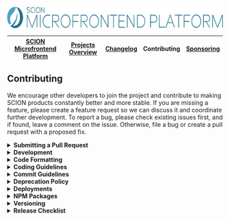 <a href="/README.md"><img src="/resources/branding/scion-microfrontend-platform-banner.svg" height="50" alt="SCION Microfrontend Platform"></a>

| [SCION Microfrontend Platform][menu-home] | [Projects Overview][menu-projects-overview] | [Changelog][menu-changelog] | Contributing | [Sponsoring][menu-sponsoring] |  
| --- | --- | --- | --- | --- |

## Contributing
We encourage other developers to join the project and contribute to making SCION products constantly better and more stable. If you are missing a feature, please create a feature request so we can discuss it and coordinate further development. To report a bug, please check existing issues first, and if found, leave a comment on the issue. Otherwise, file a bug or create a pull request with a proposed fix.

<details>
  <summary><strong>Submitting a Pull Request</strong></summary>
  <br>
  
This section explains how to submit a pull request.

1. Login to your GitHub account and fork the `SchweizerischeBundesbahnen/scion-microfrontend-platform` repo.
1. Make your changes in a new Git branch. Name your branch in the form `issue/123` with `123` as the related GitHub issue number. Before submitting the pull request, please make sure that you comply with our coding and commit guidelines.
1. Run the command `npm run before-push` to make sure that the project builds, passes all tests, and has no lint violations. Alternatively, you can also run the commands one by one, as following:
   - `npm run lint`\
      Lints all project files.
   - `npm run build`\
      Builds the project and related artifacts.
   - `npm run test:headless`\
      Runs all unit tests.
   - `npm run e2e:headless`\
      Runs all end-to-end tests.
1. Commit your changes using a descriptive commit message that follows our commit guidelines.
1. Before submitting the pull request, ensure to have rebased your branch based on the master branch as we stick to the rebase policy to keep the repository history linear. 
1. Push your branch to your fork on GitHub. In GitHub, send a pull request to `scion-microfrontend-platform:master`.
1. If we suggest changes, please amend your commit and force push it to your GitHub repository.

> When we receive a pull request, we will carefully review it and suggest changes if necessary. This may require triage and several iterations. Therefore, we kindly ask you to discuss proposed changes with us in advance via the GitHub issue.

</details>

<details>
  <summary><strong>Development</strong></summary>
  <br>

Make sure to use Node.js version 22.11.0 for contributing to SCION. We suggest using [Node Version Manager](https://github.com/nvm-sh/nvm) if you need different Node.js versions for other projects.

For development, you can uncomment the section `PATH-OVERRIDE-FOR-DEVELOPMENT` in `tsconfig.json`. This allows running tests or serving applications without having to build dependent modules first.

The following is a summary of commands useful for development of `scion-microfrontend-platform`. See file `package.json` for a complete list of available NPM scripts.
 
### Commands for working on the microfrontend-platform library
 
- `npm run microfrontend-platform:lint`\
  Lints the microfrontend-platform library.

- `npm run microfrontend-platform:build`\
  Builds the microfrontend-platform library.

- `npm run microfrontend-platform:test`\
  Runs unit tests of the microfrontend-platform library.
 
- `npm run microfrontend-platform:analyze`\
  Displays the content of the library if installed in a client app. Use to verify the library to be tree shaken correctly, i.e., that the host module is not included.

### Commands for running end-to-end tests

- `npm run e2e:run`\
  Runs end-to-end tests of the microfrontend platform. Prior to test execution, starts four instances of the `microfrontend-platform-testing-app`.

- `npm run e2e:debug`\
  Runs end-to-end tests of the microfrontend platform in debug mode. Prior to test execution, starts four instances of the `microfrontend-platform-testing-app`.

- `npm run e2e:lint`\
  Lints end-to-end tests.

### Commands for working on the testing application and devtools

- `npm run start`\
  Serves four instances of the `microfrontend-platform-testing-app` and the `microfrontend-platform-devtools`. Open the page http://localhost:4201 to load the microfrontend platform testing app into your browser.\
  Uncomment the section `PATH-OVERRIDE-FOR-DEVELOPMENT` in `tsconfig.json` to have hot module reloading support.

- `npm run microfrontend-platform-testing-app:lint`\
  Lints the `microfrontend-platform-testing-app`.

- `npm run microfrontend-platform-devtools:lint`\
  Lints the `microfrontend-platform-devtools`.

### Commands for generating the project documentation

- `npm run microfrontend-platform:adoc`\
  Use to build the Developer Guide, i.e., creates a HTML file from the AsciiDoc source files. The output is written to `dist/microfrontend-platform-developer-guide`.
  
- `npm run microfrontend-platform:typedoc`\
  Use to generate the TypeDoc for the SCION Microfrontend Platform library. The output is written to `dist/microfrontend-platform-api`.
  
- `npm run changelog`\
  Use to generate the changelog based on the commit history. The output is written to `CHANGELOG.md`, which will be included in `docs/site/changelog/changelog.md` using the template `docs/site/changelog/changelog.template.md`. 

</details>

<details>
  <summary><strong>Code Formatting</strong></summary>
  <br>

To ensure consistency within our code base, please use the following formatting settings.  
  
- **For IntelliJ IDEA**\
  Import the code style settings of `.editorconfig.intellij.xml` located in the project root.

- **For other IDEs**\
  Import the code style settings of `.editorconfig` located in the project root.
  
</details>

<details>
  <summary><strong>Coding Guidelines</strong></summary>
  <br>
  
In additional to the linting rules, we have the following conventions:

- We believe in the [Best practices for a clean and performant Angular application](https://medium.freecodecamp.org/best-practices-for-a-clean-and-performant-angular-application-288e7b39eb6f) and the [Angular Style Guide](https://angular.io/guide/styleguide).
- We expect line endings to be Unix style (LF) only. Please check your Git settings to not convert line endings to CRLF. You can run the following command to find files with `windows-style` line endings: `find . -type f | xargs file | grep CRLF`.
- Observable names are suffixed with the dollar sign (`$`) to indicate that it is an `Observable` which we must subscribe to and unsubscribe from.
- We use explicit public and private visibility modifiers (except for constructors) to make the code more explicit.
- We prefix private members with an underscore.
- We write each RxJS operator on a separate line, except when piping a single RxJS operator. Then, we write it on the same line as the pipe method.
- We avoid nested RxJS subscriptions.
- We document all public API methods, constants, functions, classes or interfaces.
- We structure the CSS selectors in CSS files similar to the structure of the companion HTML file and favor the direct descendant selector (`>`) over the non-restrictive descendant selector (` `), except if there are good reasons not to do it. This gives us a visual by only reading the CSS file. 
- When referencing CSS classes from within E2E tests, we always prefix them with `e2e-`. We never reference e2e prefixed CSS classes in stylesheets.

</details>

<details>
  <summary><strong>Commit Guidelines</strong></summary>
  <br>
  
We believe in a compact and well written Git commit history. Every commit should be a logically separated changeset. We use the commit messages to generate the changelog.
 
Each commit message consists of a **header**, a **summary** and a **footer**.  The header has a special format that includes a **type**, an optional **scope**, and a **subject**, as following:

```
<type>(<scope>): <subject>

[optional summary]

[optional footer]
```

<details>
  <summary><strong>Type</strong></summary>
  
- `feat`: new feature
- `fix`: bug fix
- `docs`: changes to the documentation
- `refactor`: changes that neither fixes a bug nor adds a feature
- `perf`: changes that improve performance
- `test`: adding missing tests, refactoring tests; no production code change
- `chore`: other changes like formatting, updating the license, removal of deprecations, etc
- `deps`: changes related to updating dependencies
- `ci`: changes to our CI configuration files and scripts
- `revert`: revert of a previous commit
- `release`: publish a new release
</details>

<details>
  <summary><strong>Scope</strong></summary>
  
The scope should be the name of the NPM package or application affected by the change.

The following scopes are allowed:
  
- `platform`: If the change affects the `@scion/microfrontend-platform` NPM package.
- `devtools`: If the change affects the `SCION DevTools` application.
- `testapp`: If the change only affects the internal test application.
</details>


<details>
  <summary><strong>Subject</strong></summary>
  
The subject contains a succinct description of the change and follows the following rules:
- written in the imperative, present tense ("change" not "changed" nor "changes")
- starts with a lowercase letter
- has no punctuation at the end
</details>

<details>
  <summary><strong>Summary</strong></summary>
  
The summary describes the change. You can include the motivation for the change and contrast this with previous behavior.  
</details>

<details>
  <summary><strong>Footer</strong></summary>
  
In the footer, reference the GitHub issue and optionally close it with the `Closes` keyword, as following:

```
closes #123
```

And finally, add notes about breaking changes, if there are any. Breaking changes start with the keyword `BREAKING CHANGE: `. The rest of the commit message is then used to describe the breaking change and should contain information about the migration.
  
```
BREAKING CHANGE: Removed deprecated API for xy.

To migrate:
- do xy
- do xy
  ```
</details>

</details>


<details>
  <summary><strong>Deprecation Policy</strong></summary>
  <br>

You can deprecate an API in any version. Deprecated APIs are only removed in a major release.

When deprecating API, mark it with the `@deprecated` JSDoc comment tag and include the current library version. Optionally, you can also specify which API to use instead, as following: 

```ts
/**
 * @deprecated since version 2.0. Use {@link otherMethod} instead.
 */
function someMethod(): void {
}

```  

</details>

<details>
  <summary><strong>Deployments</strong></summary>
  <br>
  
We deploy our documentations and applications to [Vercel](https://vercel.com/docs). Vercel is a cloud platform for static sites and serverless functions. Applications are deployed using the SCION collaborator account (scion.collaborator@gmail.com) under the [SCION organization](https://vercel.com/scion).

We have the following microfrontend-platform related projects:
- https://vercel.com/scion/scion-microfrontend-platform-api
- https://vercel.com/scion/scion-microfrontend-platform-developer-guide
- https://vercel.com/scion/scion-microfrontend-platform-getting-started-app
- https://vercel.com/scion/scion-microfrontend-platform-testing-app
- https://vercel.com/scion/scion-microfrontend-platform-devtools

</details>

<details>
  <summary><strong>NPM Packages</strong></summary>
  <br>
  
We publish our packages to the [NPM registry](https://www.npmjs.com/). Packages are published using the SCION collaborator account (scion.collaborator) under the [SCION organization](https://www.npmjs.com/org/scion).

We have the following microfrontend-platform related packages:
- https://www.npmjs.com/package/@scion/microfrontend-platform

</details>

<details>
  <summary><strong>Versioning</strong></summary>
  <br>

SCION Microfrontend Platform follows the semantic versioning scheme (SemVer) for its releases. For more information, see our [version policy][link-versioning].
  
</details>

<details>
  <summary><strong>Release Checklist</strong></summary>
  <br>

This chapter describes the tasks to publish a new release to NPM.

1. Update the following `package.json` files with the new version:
    - `/package.json`
    - `/projects/scion/microfrontend-platform/package.json`
    - ensure version constant in `projects/scion/microfrontend-platform/src/lib/microfrontend-platform.ts` to be the same version as in `/projects/scion/microfrontend-platform/package.json`.
1. Run `npm install` to update the version in `package-lock.json`.
1. Run `npm run changelog` to generate the changelog. Then, review the generated changelog carefully and correct typos and formatting errors, if any.
1. Commit the changed files using the following commit message: `release: vX.X.X`. Replace `X.X.X` with the current version. Later, when merging the branch into the master branch, a commit message of this format triggers the release action in our [GitHub Actions workflow][link-github-actions-workflow].
1. Push the commit to the branch `release/X.X.X` and submit a pull request to the master branch. Replace `X.X.X` with the current version.
1. When merged into the master branch, the release action in our [GitHub Actions workflow][link-github-actions-workflow] does the following:
   - Creates a Git release tag
   - Publishes `@scion/microfrontend-platform` package to NPM (https://www.npmjs.com/package/@scion/microfrontend-platform)
   - Creates a release on GitHub (https://github.com/SchweizerischeBundesbahnen/scion-microfrontend-platform/releases)
   - Deploys following apps to Vercel:
      - https://microfrontend-platform-testing-app.scion.vercel.app.
      - https://microfrontend-platform-testing-app1-vX-X-X.scion.vercel.app.
      - https://microfrontend-platform-testing-app2-vX-X-X.scion.vercel.app.
      - https://microfrontend-platform-testing-app3-vX-X-X.scion.vercel.app.
      - https://microfrontend-platform-testing-app4-vX-X-X.scion.vercel.app.
   - Deploys DevTools to Vercel:
      - https://microfrontend-platform-devtools.scion.vercel.app.
      - https://microfrontend-platform-devtools-vX-X-X.scion.vercel.app.
   - Publishes TypeDoc to Vercel: 
      - https://microfrontend-platform-api.scion.vercel.app.
      - https://microfrontend-platform-api-vX-X-X.scion.vercel.app.
   - Publishes Developer Guide to Vercel: 
      - https://microfrontend-platform-developer-guide.scion.vercel.app.
      - https://microfrontend-platform-developer-guide-vX-X-X.scion.vercel.app.
1. Migrate the [Getting Started Guide][link-getting-started-guide-repo] Git Repo if necessary.
 
</details>

[link-getting-started-guide-repo]: https://github.com/SchweizerischeBundesbahnen/scion-microfrontend-platform-getting-started
[link-github-actions-workflow]: https://github.com/SchweizerischeBundesbahnen/scion-microfrontend-platform/actions
[link-versioning]: /docs/site/versioning.md

[menu-home]: /README.md
[menu-projects-overview]: /docs/site/projects-overview.md
[menu-changelog]: /docs/site/changelog/changelog.md
[menu-contributing]: /CONTRIBUTING.md
[menu-sponsoring]: /docs/site/sponsoring.md
